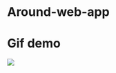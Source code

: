 # Around-web-app

# Gif demo
![](https://github.com/zbs9804/Around-web-app/blob/main/Android%20news%20app.gif)
